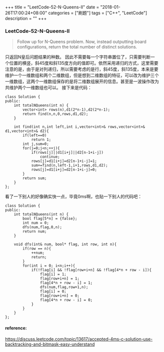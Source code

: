 +++
title = "LeetCode-52-N-Queens-II"
date = "2018-01-26T17:00:24+08:00"
categories = ["刷题"]
tags = ["C++", "LeetCode"]
description = ""
+++

### LeetCode-52-N-Queens-II
> Follow up for N-Queens problem.
Now, instead outputting board configurations, return the total number of distinct solutions.

只返回N皇后问题结果的种数。
因此不需要每一个字符串置位了，只需要判断一个位置的横竖，斜45度和斜135度方向的值即可。依然采用递归的方式，这里需要注意的是，由于是对列递归，所以需要考虑的是行，斜45度，斜135度，本来是要维护一个一维数组和两个二维数组，但是想到二维数组的特征，可以改为维护三个一维数组，这两个一维数组保存的是将二维数组展开的信息。甚至是一波操作改为共维护两个一维数组也可以。
接下来是代码：
```
class Solution {
public:
    int totalNQueens(int n) {
        vector<int> rows(n),d1(2*n-1),d2(2*n-1);
        return find(n,n,0,rows,d1,d2);
    }

    int find(int n,int left,int i,vector<int>& rows,vector<int>& d1,vector<int>& d2){
        if(left==0)
            return 1;
        int j,sum=0;
        for(j=0;j<n;++j){
            if(rows[j]||d1[i+j]||d2[n-1+i-j])
                continue;
            rows[j]=d1[i+j]=d2[n-1+i-j]=1;
            sum+=find(n,left-1,i+1,rows,d1,d2);
            rows[j]=d1[i+j]=d2[n-1+i-j]=0;
        }
        return sum;
    }
};
```

看了一下别人的好像确实快一点，毕竟0ms啊，也贴一下别人的代码吧：
```
class Solution {
public:
    int totalNQueens(int n) {
        bool flag[5*n] = {false};
        int num = 0;
        dfs(num,flag,0,n);
        return num;
    }

    void dfs(int& num, bool* flag, int row, int n){
        if(row == n){
            ++num;
            return;
        }
        for(int i = 0; i<n;i++){
            if(!flag[i] && !flag[row+i+n] && !flag[4*n + row - i]){
                flag[i] = 1;
                flag[row+i+n] = 1;
                flag[4*n + row - i] = 1;
                dfs(num,flag,row+1,n);
                flag[i] = 0;
                flag[row+i+n] = 0;
                flag[4*n + row - i] = 0;
            }
        }
    }
};
```

#### reference:
https://discuss.leetcode.com/topic/13617/accepted-4ms-c-solution-use-backtracking-and-bitmask-easy-understand
